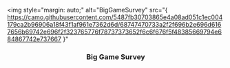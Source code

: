 <img style="margin: auto;" alt="BigGameSurvey" src="{ https://camo.githubusercontent.com/5487fb30703865e4a08ad051c1ec004179ca2b96906a18f43f1af961e7362d6d/68747470733a2f2f696b2e696d6167656b69742e696f2f323765776f78737373652f6c6f676f5f48385669794e684867742e737667 }"

<h3 align="center">Big Game Survey</h3>

